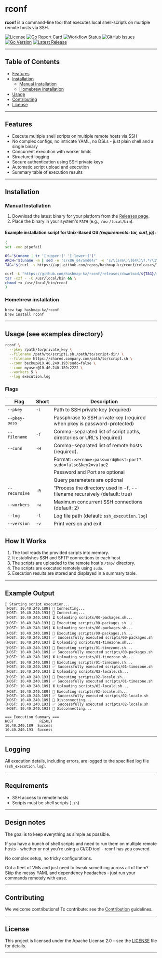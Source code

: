 # rconf

**rconf** is a command-line tool that executes local shell-scripts on multiple remote hosts via SSH.

[![License](https://img.shields.io/github/license/hashmap-kz/rconf)](https://github.com/hashmap-kz/rconf/blob/master/LICENSE)
[![Go Report Card](https://goreportcard.com/badge/github.com/hashmap-kz/rconf)](https://goreportcard.com/report/github.com/hashmap-kz/rconf)
[![Workflow Status](https://img.shields.io/github/actions/workflow/status/hashmap-kz/rconf/ci.yml?branch=master)](https://github.com/hashmap-kz/rconf/actions/workflows/ci.yml?query=branch:master)
[![GitHub Issues](https://img.shields.io/github/issues/hashmap-kz/rconf)](https://github.com/hashmap-kz/rconf/issues)
[![Go Version](https://img.shields.io/github/go-mod/go-version/hashmap-kz/rconf)](https://github.com/hashmap-kz/rconf/blob/master/go.mod#L3)
[![Latest Release](https://img.shields.io/github/v/release/hashmap-kz/rconf)](https://github.com/hashmap-kz/rconf/releases/latest)

---

## Table of Contents

- [Features](#features)
- [Installation](#installation)
  - [Manual Installation](#manual-installation)
  - [Homebrew installation](#homebrew-installation)
- [Usage](#usage)
- [Contributing](#contributing)
- [License](#license)

---

## Features

- Execute multiple shell scripts on multiple remote hosts via SSH
- No complex configs, no intricate YAML, no DSLs - just plain shell and a single binary
- Concurrent execution with worker limits
- Structured logging
- Secure authentication using SSH private keys
- Automatic script upload and execution
- Summary table of execution results

---

## Installation

### Manual Installation

1. Download the latest binary for your platform from
   the [Releases page](https://github.com/hashmap-kz/rconf/releases).
2. Place the binary in your system's `PATH` (e.g., `/usr/local/bin`).

#### Example installation script for Unix-Based OS _(requirements: tar, curl, jq)_:

```bash
(
set -euo pipefail

OS="$(uname | tr '[:upper:]' '[:lower:]')"
ARCH="$(uname -m | sed -e 's/x86_64/amd64/' -e 's/\(arm\)\(64\)\?.*/\1\2/' -e 's/aarch64$/arm64/')"
TAG="$(curl -s https://api.github.com/repos/hashmap-kz/rconf/releases/latest | jq -r .tag_name)"

curl -L "https://github.com/hashmap-kz/rconf/releases/download/${TAG}/rconf_${TAG}_${OS}_${ARCH}.tar.gz" |
tar -xzf - -C /usr/local/bin && \
chmod +x /usr/local/bin/rconf
)
```

### Homebrew installation

```bash
brew tap hashmap-kz/rconf
brew install rconf
```

---

## Usage (see examples directory)

```sh
rconf \
  --pkey /path/to/private_key \
  --filename /path/to/script1.sh,/path/to/script-dir/ \
  --filename https://shared.company.com/path/to/script.sh \
  --conn backup@10.40.240.193?sudo=false \
  --conn myuser@10.40.240.189:2222 \
  --workers 5 \
  --log execution.log
```

### Flags

| Flag          | Short | Description                                                               |
| ------------- | ----- | ------------------------------------------------------------------------- |
| `--pkey`      | `-i`  | Path to SSH private key (required)                                        |
| `--pkey-pass` |       | Passphrase to SSH private key (required when pkey is password-protected)  |
| `--filename`  | `-f`  | Comma-separated list of script paths, directories or URL's (required)     |
| `--conn`      | `-H`  | Comma-separated list of remote hosts (required).                          |
|               |       | Format: `username:password@host:port?sudo=false&key2=value2`              |
|               |       | Password and Port are optional                                            |
|               |       | Query parameters are optional                                             |
| `--recursive` | `-R`  | "Process the directory used in -f, --filename recursively (default: true) |
| `--workers`   | `-w`  | Maximum concurrent SSH connections (default: 2)                           |
| `--log`       | `-l`  | Log file path (default: `ssh_execution.log`)                              |
| `--version`   | `-v`  | Print version and exit                                                    |

## How It Works

1. The tool reads the provided scripts into memory.
2. It establishes SSH and SFTP connections to each host.
3. The scripts are uploaded to the remote host's `/tmp/` directory.
4. The scripts are executed remotely using `sudo`.
5. Execution results are stored and displayed in a summary table.

---

## Example Output

```plaintext
🚀 Starting script execution...
[HOST: 10.40.240.189] 🔄 Connecting...
[HOST: 10.40.240.193] 🔄 Connecting...
[HOST: 10.40.240.193] ⏳ Uploading scripts/00-packages.sh...
[HOST: 10.40.240.193] 🚀 Executing scripts/00-packages.sh...
[HOST: 10.40.240.189] ⏳ Uploading scripts/00-packages.sh...
[HOST: 10.40.240.189] 🚀 Executing scripts/00-packages.sh...
[HOST: 10.40.240.193] ✅ Successfully executed scripts/00-packages.sh
[HOST: 10.40.240.193] ⏳ Uploading scripts/01-timezone.sh...
[HOST: 10.40.240.193] 🚀 Executing scripts/01-timezone.sh...
[HOST: 10.40.240.189] ✅ Successfully executed scripts/00-packages.sh
[HOST: 10.40.240.189] ⏳ Uploading scripts/01-timezone.sh...
[HOST: 10.40.240.189] 🚀 Executing scripts/01-timezone.sh...
[HOST: 10.40.240.193] ✅ Successfully executed scripts/01-timezone.sh
[HOST: 10.40.240.193] ⏳ Uploading scripts/02-locale.sh...
[HOST: 10.40.240.193] 🚀 Executing scripts/02-locale.sh...
[HOST: 10.40.240.189] ✅ Successfully executed scripts/01-timezone.sh
[HOST: 10.40.240.189] ⏳ Uploading scripts/02-locale.sh...
[HOST: 10.40.240.189] 🚀 Executing scripts/02-locale.sh...
[HOST: 10.40.240.189] ✅ Successfully executed scripts/02-locale.sh
[HOST: 10.40.240.189] 🔄 Disconnecting...
[HOST: 10.40.240.193] ✅ Successfully executed scripts/02-locale.sh
[HOST: 10.40.240.193] 🔄 Disconnecting...

=== Execution Summary ===
HOST            RESULT
10.40.240.189  Success
10.40.240.193  Success
```

---

## Logging

All execution details, including errors, are logged to the specified log file (`ssh_execution.log`).

---

## Requirements

- SSH access to remote hosts
- Scripts must be shell scripts (`.sh`)

---

## Design notes

The goal is to keep everything as simple as possible.

If you have a bunch of shell scripts and need to run them on multiple remote hosts - whether or not you're using a CI/CD
tool - rconf has you covered.

No complex setup, no tricky configurations.

Got a fleet of VMs and just need to tweak something across all of them? Skip the messy YAML and dependency
headaches - just run your commands remotely with ease.

---

## **Contributing**

We welcome contributions! To contribute: see the [Contribution](CONTRIBUTING.md) guidelines.

---

## **License**

This project is licensed under the Apache License 2.0 - see the [LICENSE](LICENSE) file for details.

---
